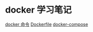 # docker 学习笔记

[docker 命令](./docker命令)
[Dockerfile](./Dockerfile)
[docker-compose](./docker-compose)
